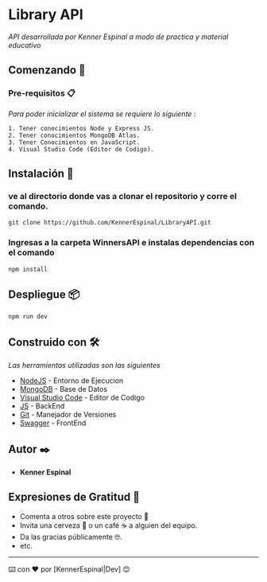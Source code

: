 # Library API

_API desarrollada por Kenner Espinal a modo de practica y material educativo_

## Comenzando 🚀

### Pre-requisitos 📋

_Para poder inicializar el sistema se requiere lo siguiente :_

```
1. Tener conocimientos Node y Express JS.
2. Tener conocimientos MongoDB Atlas.
3. Tener Conocimientos en JavaScript. 
4. Visual Studio Code (Editor de Codigo).
```

## Instalación 🔧
### ve al directorio donde vas a clonar el repositorio y corre el comando.
```
git clone https://github.com/KennerEspinal/LibraryAPI.git
```
### Ingresas a la carpeta WinnersAPI e instalas dependencias con el comando 
````
npm install 
````

## Despliegue 📦
````
npm run dev
````

## Construido con 🛠️

_Las herramientas utilizadas son las siguientes_

* [NodeJS](https://nodejs.org/en) - Entorno de Ejecucion
* [MongoDB](https://www.mongodb.com/) - Base de Datos
* [Visual Studio Code](https://code.visualstudio.com/) - Editor de Codigo
* [JS](https://www.javascript.com/) - BackEnd
* [Git](https://git-scm.com/) - Manejador de Versiones
* [Swagger](https://swagger.io/) - FrontEnd


## Autor ✒️

* **Kenner Espinal**

## Expresiones de Gratitud 🎁

* Comenta a otros sobre este proyecto 📢
* Invita una cerveza 🍺 o un café ☕ a alguien del equipo. 
* Da las gracias públicamente 🤓.
* etc.

---
⌨️ con ❤️ por [KennerEspinal|Dev] 😊
